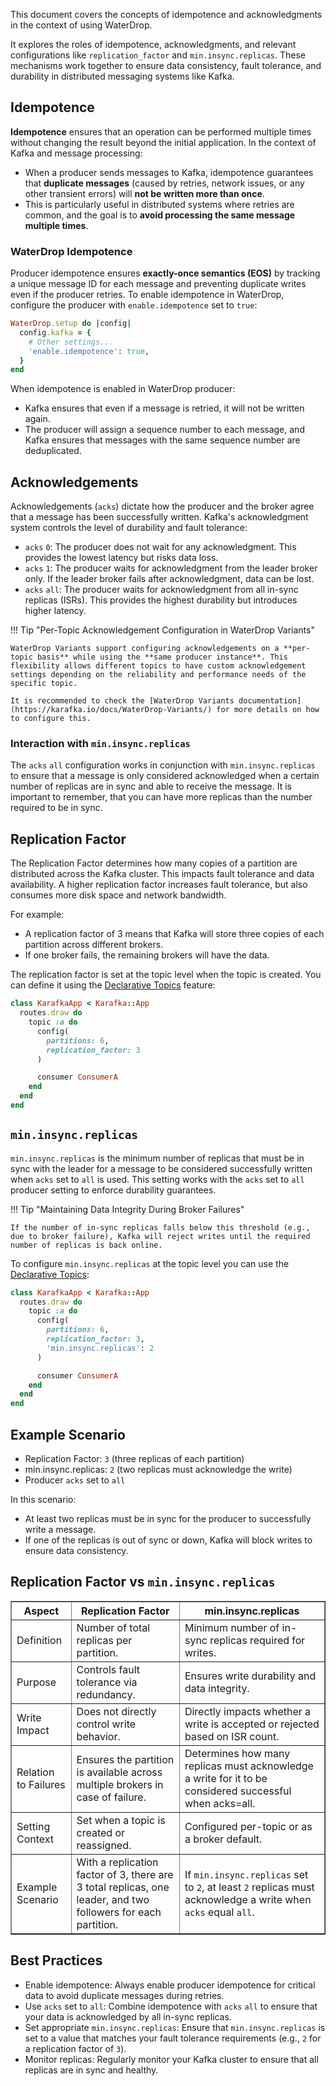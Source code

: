 This document covers the concepts of idempotence and acknowledgments in the context of using WaterDrop.

It explores the roles of idempotence, acknowledgments, and relevant configurations like `replication_factor` and `min.insync.replicas`. These mechanisms work together to ensure data consistency, fault tolerance, and durability in distributed messaging systems like Kafka.

## Idempotence

**Idempotence** ensures that an operation can be performed multiple times without changing the result beyond the initial application. In the context of Kafka and message processing:

- When a producer sends messages to Kafka, idempotence guarantees that **duplicate messages** (caused by retries, network issues, or any other transient errors) will **not be written more than once**.
- This is particularly useful in distributed systems where retries are common, and the goal is to **avoid processing the same message multiple times**.

### WaterDrop Idempotence

Producer idempotence ensures **exactly-once semantics (EOS)** by tracking a unique message ID for each message and preventing duplicate writes even if the producer retries. To enable idempotence in WaterDrop, configure the producer with `enable.idempotence` set to `true`:

```ruby
WaterDrop.setup do |config|
  config.kafka = {
    # Other settings...
    'enable.idempotence': true,
  }
end
```

When idempotence is enabled in WaterDrop producer:

- Kafka ensures that even if a message is retried, it will not be written again.
- The producer will assign a sequence number to each message, and Kafka ensures that messages with the same sequence number are deduplicated.

## Acknowledgements

Acknowledgements (`acks`) dictate how the producer and the broker agree that a message has been successfully written. Kafka's acknowledgment system controls the level of durability and fault tolerance:

- `acks` `0`: The producer does not wait for any acknowledgment. This provides the lowest latency but risks data loss.
- `acks` `1`: The producer waits for acknowledgment from the leader broker only. If the leader broker fails after acknowledgment, data can be lost.
- `acks` `all`: The producer waits for acknowledgment from all in-sync replicas (ISRs). This provides the highest durability but introduces higher latency.

!!! Tip "Per-Topic Acknowledgement Configuration in WaterDrop Variants"

    WaterDrop Variants support configuring acknowledgements on a **per-topic basis** while using the **same producer instance**. This flexibility allows different topics to have custom acknowledgement settings depending on the reliability and performance needs of the specific topic. 

    It is recommended to check the [WaterDrop Variants documentation](https://karafka.io/docs/WaterDrop-Variants/) for more details on how to configure this.

### Interaction with `min.insync.replicas`

The `acks` `all` configuration works in conjunction with `min.insync.replicas` to ensure that a message is only considered acknowledged when a certain number of replicas are in sync and able to receive the message. It is important to remember, that you can have more replicas than the number required to be in sync.

## Replication Factor

The Replication Factor determines how many copies of a partition are distributed across the Kafka cluster. This impacts fault tolerance and data availability. A higher replication factor increases fault tolerance, but also consumes more disk space and network bandwidth.

For example:

- A replication factor of 3 means that Kafka will store three copies of each partition across different brokers.
- If one broker fails, the remaining brokers will have the data.

The replication factor is set at the topic level when the topic is created. You can define it using the [Declarative Topics](https://karafka.io/docs/Declarative-Topics/) feature:

```ruby
class KarafkaApp < Karafka::App
  routes.draw do
    topic :a do
      config(
        partitions: 6,
        replication_factor: 3
      )

      consumer ConsumerA
    end
  end
end
```

## `min.insync.replicas`

`min.insync.replicas` is the minimum number of replicas that must be in sync with the leader for a message to be considered successfully written when `acks` set to `all` is used. This setting works with the `acks` set to `all` producer setting to enforce durability guarantees.

!!! Tip "Maintaining Data Integrity During Broker Failures"

    If the number of in-sync replicas falls below this threshold (e.g., due to broker failure), Kafka will reject writes until the required number of replicas is back online.

To configure `min.insync.replicas` at the topic level you can use the [Declarative Topics](https://karafka.io/docs/Declarative-Topics/):

```ruby
class KarafkaApp < Karafka::App
  routes.draw do
    topic :a do
      config(
        partitions: 6,
        replication_factor: 3,
        'min.insync.replicas': 2
      )

      consumer ConsumerA
    end
  end
end
```

## Example Scenario

- Replication Factor: `3` (three replicas of each partition)
- min.insync.replicas: `2` (two replicas must acknowledge the write)
- Producer `acks` set to `all`

In this scenario:

- At least two replicas must be in sync for the producer to successfully write a message.
- If one of the replicas is out of sync or down, Kafka will block writes to ensure data consistency.

## Replication Factor vs `min.insync.replicas`

<table border="1">
  <thead>
    <tr>
      <th>Aspect</th>
      <th>Replication Factor</th>
      <th>min.insync.replicas</th>
    </tr>
  </thead>
  <tbody>
    <tr>
      <td>Definition</td>
      <td>Number of total replicas per partition.</td>
      <td>Minimum number of in-sync replicas required for writes.</td>
    </tr>
    <tr>
      <td>Purpose</td>
      <td>Controls fault tolerance via redundancy.</td>
      <td>Ensures write durability and data integrity.</td>
    </tr>
    <tr>
      <td>Write Impact</td>
      <td>Does not directly control write behavior.</td>
      <td>Directly impacts whether a write is accepted or rejected based on ISR count.</td>
    </tr>
    <tr>
      <td>Relation to Failures</td>
      <td>Ensures the partition is available across multiple brokers in case of failure.</td>
      <td>Determines how many replicas must acknowledge a write for it to be considered successful when acks=all.</td>
    </tr>
    <tr>
      <td>Setting Context</td>
      <td>Set when a topic is created or reassigned.</td>
      <td>Configured per-topic or as a broker default.</td>
    </tr>
    <tr>
      <td>Example Scenario</td>
      <td>With a replication factor of 3, there are 3 total replicas, one leader, and two followers for each partition.</td>
      <td>If <code>min.insync.replicas</code> set to <code>2</code>, at least <code>2</code> replicas must acknowledge a write when <code>acks</code> equal <code>all</code>.</td>
    </tr>
  </tbody>
</table>

## Best Practices

- Enable idempotence: Always enable producer idempotence for critical data to avoid duplicate messages during retries.
- Use `acks` set to `all`: Combine idempotence with `acks` `all` to ensure that your data is acknowledged by all in-sync replicas.
- Set appropriate `min.insync.replicas`: Ensure that `min.insync.replicas` is set to a value that matches your fault tolerance requirements (e.g., `2` for a replication factor of `3`).
- Monitor replicas: Regularly monitor your Kafka cluster to ensure that all replicas are in sync and healthy.
